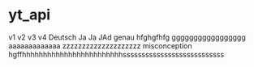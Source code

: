 # yt_api

v1
v2
v3
v4
Deutsch
Ja
Ja
JAd
genau
hfghgfhfg
ggggggggggggggggg
aaaaaaaaaaaaa
zzzzzzzzzzzzzzzzzzzz
misconception
hgffhhhhhhhhhhhhhhhhhhhhhhhhsssssssssssssssssssssssssss
